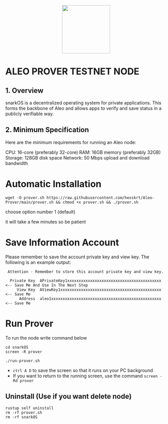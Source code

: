<p align="center">
  <img height="150" height="auto" src="https://user-images.githubusercontent.com/38981255/185994172-0b4e4ea8-f81a-48db-8020-9be619f485b7.png">
</p>

# ALEO PROVER TESTNET NODE

## 1. Overview
snarkOS is a decentralized operating system for private applications. This forms the backbone of Aleo and allows apps to verify and save status in a publicly verifiable way.

## 2. Minimum Specification
Here are the minimum requirements for running an Aleo node:

CPU: 16-core (preferably 32-core)
RAM: 16GB memory (preferably 32GB)
Storage: 128GB disk space
Network: 50 Mbps upload and download bandwidth

# Automatic Installation

```
wget -O prover.sh https://raw.githubusercontent.com/hexskrt/Aleo-Prover/main/prover.sh && chmod +x prover.sh && ./prover.sh
```

choose option number 1 (default)

it will take a few minutes so be patient

# Save Information Account 

Please remember to save the account private key and view key. The following is an example output:

```
 Attention - Remember to store this account private key and view key.

  Private Key  APrivateKey1xxxxxxxxxxxxxxxxxxxxxxxxxxxxxxxxxxxxxxxxx  <-- Save Me And Use In The Next Step
     View Key  AViewKey1xxxxxxxxxxxxxxxxxxxxxxxxxxxxxxxxxxxxxxxxxxxx  <-- Save Me
      Address  aleo1xxxxxxxxxxxxxxxxxxxxxxxxxxxxxxxxxxxxxxxxxxxxxxxx  <-- Save Me
```

# Run Prover

To run the node write command below

```
cd snarkOS
screen -R prover
```

```
./run-prover.sh
```

- `ctrl A D` to save the screen so that it runs on your PC background
- If you want to return to the running screen, use the command `screen -Rd prover`

## Uninstall (Use if you want delete node)

```
rustup self uninstall
rm -rf prover.sh
rm -rf snarkOS
```


